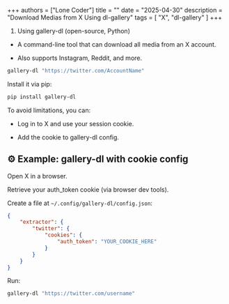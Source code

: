 +++
authors = ["Lone Coder"]
title = ""
date = "2025-04-30"
description = "Download Medias from X Using dl-gallery"
tags = [
    "X", "dl-gallery"
]
+++

1. Using gallery-dl (open-source, Python)

* A command-line tool that can download all media from an X account.

* Also supports Instagram, Reddit, and more.

```bash
gallery-dl "https://twitter.com/AccountName"
```
Install it via pip:

```bash
pip install gallery-dl
```
To avoid limitations, you can:

* Log in to X and use your session cookie.

* Add the cookie to gallery-dl config.

## ⚙️ Example: gallery-dl with cookie config

Open X in a browser.

Retrieve your auth_token cookie (via browser dev tools).

Create a file at `~/.config/gallery-dl/config.json`:

```json
{
    "extractor": {
        "twitter": {
            "cookies": {
                "auth_token": "YOUR_COOKIE_HERE"
            }
        }
    }
}
```

Run:
```bash
gallery-dl "https://twitter.com/username"
```